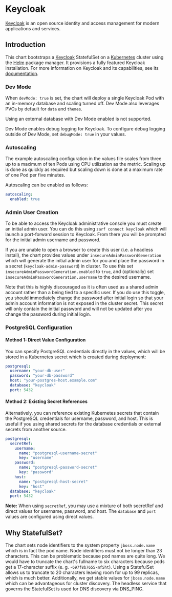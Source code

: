 # Keycloak

[Keycloak](http://www.keycloak.org/) is an open source identity and access management for modern applications and services.

## Introduction

This chart bootstraps a [Keycloak](http://www.keycloak.org/) StatefulSet on a [Kubernetes](https://kubernetes.io) cluster using the [Helm](https://helm.sh) package manager.
It provisions a fully featured Keycloak installation.
For more information on Keycloak and its capabilities, see its [documentation](http://www.keycloak.org/documentation.html).

### Dev Mode

When `devMode: true` is set, the chart will deploy a single Keycloak Pod with an in-memory database and scaling turned off. Dev Mode also leverages PVCs by default for `data` and `themes`.

Using an external database with Dev Mode enabled is not supported.

Dev Mode enables debug logging for Keycloak. To configure debug logging outside of Dev Mode, set `debugMode: true` in your values.

### Autoscaling

The example autoscaling configuration in the values file scales from three up to a maximum of ten Pods using CPU utilization as the metric. Scaling up is done as quickly as required but scaling down is done at a maximum rate of one Pod per five minutes.

Autoscaling can be enabled as follows:

```yaml
autoscaling:
  enabled: true
```

### Admin User Creation

To be able to access the Keycloak administrative console you must create an initial admin user. You can do this using `zarf connect keycloak` which will launch a port-forward session to Keycloak. From there you will be prompted for the initial admin username and password.

If you are unable to open a browser to create this user (i.e. a headless install), the chart provides values under `insecureAdminPasswordGeneration` which will generate the initial admin user for you and place the password in a secret (`keycloak-admin-password`) in cluster. To use this set `insecureAdminPasswordGeneration.enabled` to `true`, and (optionally) set `insecureAdminPasswordGeneration.username` to the desired username.

Note that this is highly discouraged as it is often used as a shared admin account rather than a being tied to a specific user. If you do use this toggle, you should immediately change the password after initial login so that your admin account information is not exposed in the cluster secret. This secret will only contain the initial password and will not be updated after you change the password during initial login.

### PostgreSQL Configuration

#### Method 1: Direct Value Configuration

You can specify PostgreSQL credentials directly in the values, which will be stored in a Kubernetes secret which is created during deployment:

```yaml
postgresql:
  username: "your-db-user"
  password: "your-db-password"
  host: "your-postgres-host.example.com"
  database: "keycloak"
  port: 5432
```

#### Method 2: Existing Secret References

Alternatively, you can reference existing Kubernetes secrets that contain the PostgreSQL credentials for username, password, and host. This is useful if you using shared secrets for the database credentials or external secrets from another source.

```yaml
postgresql:
  secretRef:
    username:
      name: "postgresql-username-secret"
      key: "username"
    password:
      name: "postgresql-password-secret"
      key: "password"
    host:
      name: "postgresql-host-secret"
      key: "host"
  database: "keycloak"
  port: 5432
```

**Note:** When using `secretRef`, you may use a mixture of both secretRef and direct values for username, password, and host. The `database` and `port` values are configured using direct values.

## Why StatefulSet?

The chart sets node identifiers to the system property `jboss.node.name` which is in fact the pod name.
Node identifiers must not be longer than 23 characters.
This can be problematic because pod names are quite long.
We would have to truncate the chart's fullname to six characters because pods get a 17-character suffix (e. g. `-697f8b7655-mf5ht`).
Using a StatefulSet allows us to truncate to 20 characters leaving room for up to 99 replicas, which is much better.
Additionally, we get stable values for `jboss.node.name` which can be advantageous for cluster discovery.
The headless service that governs the StatefulSet is used for DNS discovery via DNS_PING.
